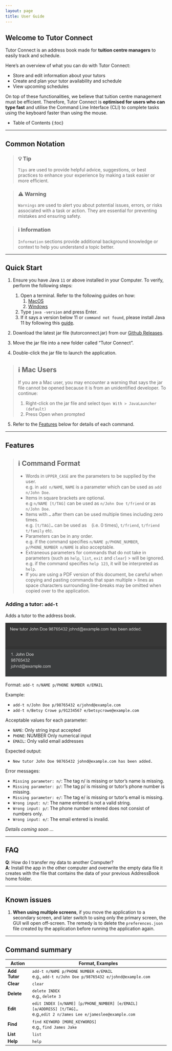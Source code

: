 ```yaml
---
layout: page
title: User Guide
---
```


## Welcome to Tutor Connect

Tutor Connect is an address book made for **tuition centre managers** to easily track and schedule.

Here’s an overview of what you can do with Tutor Connect:
* Store and edit information about your tutors
* Create and plan your tutor availability and schedule
* View upcoming schedules

On top of these functionalities, we believe that tuition centre management must be efficient. Therefore, Tutor Connect is **optimised for users who can type fast** and utilise the Command Line Interface (CLI) to complete tasks using the keyboard faster than using the mouse.

* Table of Contents
{:toc}

--------------------------------------------------------------------------------------------------------------------

## Common Notation

> ### 💡 Tip
> `Tips` are used to provide helpful advice, suggestions, or best practices to enhance your experience by making a task easier or more efficient.

> ### ⚠️ Warning
> `Warnings` are used to alert you about potential issues, errors, or risks associated with a task or action. They are essential for preventing mistakes and ensuring safety.

> ### ℹ️ Information
> `Information` sections provide additional background knowledge or context to help you understand a topic better.

--------------------------------------------------------------------------------------------------------------------

## Quick Start

1. Ensure you have Java `11` or above installed in your Computer. To verify, perform the following steps:
   1. Open a terminal. Refer to the following guides on how:
      1. [MacOS](https://support.apple.com/en-sg/guide/terminal/apd5265185d-f365-44cb-8b09-71a064a42125/mac#:~:text=Terminal%20for%20me-,Open%20Terminal,%2C%20then%20double%2Dclick%20Terminal)
      2. [Windows](https://www.howtogeek.com/235101/10-ways-to-open-the-command-prompt-in-windows-10/#:~:text=anywhere%20you%20like.-,Open%20Command%20Prompt%20from%20the%20Run%20Box,open%20an%20administrator%20Command%20Prompt)
   2. Type `java -version` and press Enter. 
   3. If it says a version below 11 or `command not found`, please install Java 11 by following this [guide](https://www.java.com/en/download/help/download_options.html).

2. Download the latest jar file (tutorconnect.jar) from our [Github Releases](https://github.com/AY2324S1-CS2103T-T17-3/tp/releases).

3. Move the jar file into a new folder called “Tutor Connect”.

4. Double-click the jar file to launch the application.

> ## ℹ️ Mac Users
> If you are a Mac user, you may encounter a warning that says 
   the jar file cannot be opened because it is from an unidentified developer. To continue:
>   1. Right-click on the jar file and select `Open With > JavaLauncher (default)`
>   2. Press Open when prompted

5. Refer to the [Features](#features) below for details of each command.

--------------------------------------------------------------------------------------------------------------------

## Features

> ## ℹ️ Command Format
> * Words in `UPPER_CASE` are the parameters to be supplied by the user.<br>
  e.g. in `add n/NAME`, `NAME` is a parameter which can be used as `add n/John Doe`.
> * Items in square brackets are optional.<br>
  e.g `n/NAME [t/TAG]` can be used as `n/John Doe t/friend` or as `n/John Doe`.
> * Items with `…`​ after them can be used multiple times including zero times.<br>
  e.g. `[t/TAG]…​` can be used as ` ` (i.e. 0 times), `t/friend`, `t/friend t/family` etc.
> * Parameters can be in any order.<br>
  e.g. if the command specifies `n/NAME p/PHONE_NUMBER`, `p/PHONE_NUMBER n/NAME` is also acceptable.
> * Extraneous parameters for commands that do not take in parameters (such as `help`, `list`, `exit` and `clear`) 
    > will be ignored.<br>
  e.g. if the command specifies `help 123`, it will be interpreted as `help`.
> * If you are using a PDF version of this document, be careful when copying and pasting commands that span multiple 
    > lines as space characters surrounding line-breaks may be omitted when copied over to the application.

### Adding a tutor: `add-t`

Adds a tutor to the address book.

![add tutor](images/addTutor.png)

Format: `add-t n/NAME p/PHONE NUMBER e/EMAIL`

Example:
* `add-t n/John Doe p/98765432 e/johnd@example.com`
* `add-t n/Betsy Crowe p/91234567 e/betsycrowe@example.com`

Acceptable values for each parameter:
* `NAME`: Only string input accepted 
* `PHONE`: NUMBER Only numerical input 
* `EMAIL`: Only valid email addresses

Expected output:
* `New tutor John Doe 98765432 johnd@example.com has been added.`

Error messages:
* `Missing parameter: n/`: The tag n/ is missing or tutor’s name is missing. 
* `Missing parameter: p/`: The tag p/ is missing or tutor’s phone number is missing. 
* `Missing parameter: e/`: The tag e/ is missing or tutor’s email is missing. 
* `Wrong input: n/`: The name entered is not a valid string. 
* `Wrong input: p/`: The phone number entered does not consist of numbers only. 
* `Wrong input: e/`: The email entered is invalid.

_Details coming soon ..._

--------------------------------------------------------------------------------------------------------------------

## FAQ

**Q**: How do I transfer my data to another Computer?<br>
**A**: Install the app in the other computer and overwrite the empty data file it creates with the file that contains the data of your previous AddressBook home folder.

--------------------------------------------------------------------------------------------------------------------

## Known issues

1. **When using multiple screens**, if you move the application to a secondary screen, and later switch to using only the primary screen, the GUI will open off-screen. The remedy is to delete the `preferences.json` file created by the application before running the application again.

--------------------------------------------------------------------------------------------------------------------

## Command summary

Action | Format, Examples
--------|------------------
**Add Tutor** | `add-t n/NAME p/PHONE NUMBER e/EMAIL` <br> e.g., `add-t n/John Doe p/98765432 e/johnd@example.com`
**Clear** | `clear`
**Delete** | `delete INDEX`<br> e.g., `delete 3`
**Edit** | `edit INDEX [n/NAME] [p/PHONE_NUMBER] [e/EMAIL] [a/ADDRESS] [t/TAG]…​`<br> e.g.,`edit 2 n/James Lee e/jameslee@example.com`
**Find** | `find KEYWORD [MORE_KEYWORDS]`<br> e.g., `find James Jake`
**List** | `list`
**Help** | `help`
